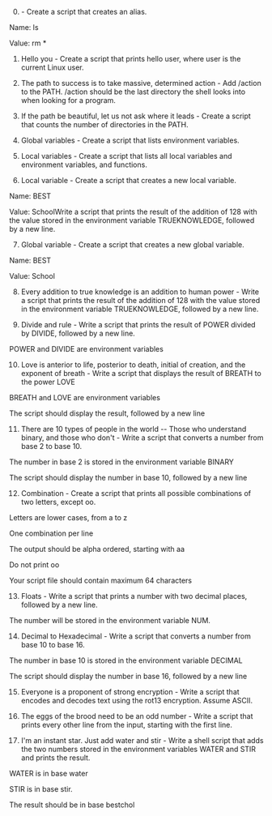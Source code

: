 0. <o> - Create a script that creates an alias.



Name: ls

Value: rm *

1. Hello you - Create a script that prints hello user, where user is the current Linux user.

2. The path to success is to take massive, determined action - Add /action to the PATH. /action should be the last directory the shell looks into when looking for a program.

3. If the path be beautiful, let us not ask where it leads - Create a script that counts the number of directories in the PATH.

4. Global variables - Create a script that lists environment variables.

5. Local variables - Create a script that lists all local variables and environment variables, and functions.

6. Local variable - Create a script that creates a new local variable.



Name: BEST

Value: SchoolWrite a script that prints the result of the addition of 128 with the value stored in the environment variable TRUEKNOWLEDGE, followed by a new line.

7. Global variable - Create a script that creates a new global variable.



Name: BEST

Value: School

8. Every addition to true knowledge is an addition to human power - Write a script that prints the result of the addition of 128 with the value stored in the environment variable TRUEKNOWLEDGE, followed by a new line.

9. Divide and rule - Write a script that prints the result of POWER divided by DIVIDE, followed by a new line.



POWER and DIVIDE are environment variables

10. Love is anterior to life, posterior to death, initial of creation, and the exponent of breath - Write a script that displays the result of BREATH to the power LOVE



BREATH and LOVE are environment variables

The script should display the result, followed by a new line

11. There are 10 types of people in the world -- Those who understand binary, and those who don't - Write a script that converts a number from base 2 to base 10.



The number in base 2 is stored in the environment variable BINARY

The script should display the number in base 10, followed by a new line

12. Combination - Create a script that prints all possible combinations of two letters, except oo.



Letters are lower cases, from a to z

One combination per line

The output should be alpha ordered, starting with aa

Do not print oo

Your script file should contain maximum 64 characters

13. Floats - Write a script that prints a number with two decimal places, followed by a new line.



The number will be stored in the environment variable NUM.

14. Decimal to Hexadecimal - Write a script that converts a number from base 10 to base 16.



The number in base 10 is stored in the environment variable DECIMAL

The script should display the number in base 16, followed by a new line

15. Everyone is a proponent of strong encryption - Write a script that encodes and decodes text using the rot13 encryption. Assume ASCII.

16. The eggs of the brood need to be an odd number - Write a script that prints every other line from the input, starting with the first line.

17. I'm an instant star. Just add water and stir - Write a shell script that adds the two numbers stored in the environment variables WATER and STIR and prints the result.



WATER is in base water

STIR is in base stir.

The result should be in base bestchol
